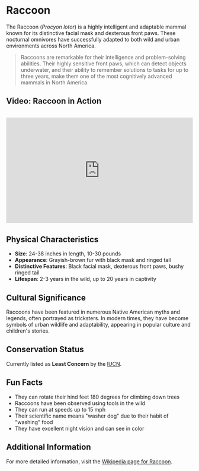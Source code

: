 # Raccoon

The Raccoon (*Procyon lotor*) is a highly intelligent and adaptable mammal known for its distinctive facial mask and dexterous front paws. These nocturnal omnivores have successfully adapted to both wild and urban environments across North America.

> Raccoons are remarkable for their intelligence and problem-solving abilities. Their highly sensitive front paws, which can detect objects underwater, and their ability to remember solutions to tasks for up to three years, make them one of the most cognitively advanced mammals in North America.

## Video: Raccoon in Action
<div class="video-container" style="position: relative; padding-bottom: 56.25%; height: 0; overflow: hidden; max-width: 100%; margin: 2rem 0;">
    <iframe style="position: absolute; top: 0; left: 0; width: 100%; height: 100%;" 
            src="https://www.youtube.com/embed/1lViKrWgTYk" 
            title="Raccoon in Action" 
            frameborder="0" 
            allow="accelerometer; autoplay; clipboard-write; encrypted-media; gyroscope; picture-in-picture" 
            allowfullscreen>
    </iframe>
</div>

## Physical Characteristics

- **Size**: 24-38 inches in length, 10-30 pounds
- **Appearance**: Grayish-brown fur with black mask and ringed tail
- **Distinctive Features**: Black facial mask, dexterous front paws, bushy ringed tail
- **Lifespan**: 2-3 years in the wild, up to 20 years in captivity

## Cultural Significance
Raccoons have been featured in numerous Native American myths and legends, often portrayed as tricksters. In modern times, they have become symbols of urban wildlife and adaptability, appearing in popular culture and children's stories.

## Conservation Status
Currently listed as **Least Concern** by the [IUCN](https://www.iucnredlist.org/species/41686/45216638).

## Fun Facts
- They can rotate their hind feet 180 degrees for climbing down trees
- Raccoons have been observed using tools in the wild
- They can run at speeds up to 15 mph
- Their scientific name means "washer dog" due to their habit of "washing" food
- They have excellent night vision and can see in color

## Additional Information
For more detailed information, visit the [Wikipedia page for Raccoon](https://en.wikipedia.org/wiki/Raccoon). 